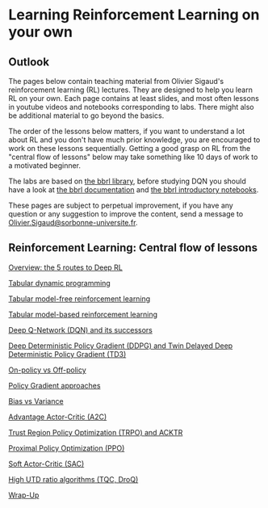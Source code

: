 # Learning Reinforcement Learning on your own

## Outlook

The pages below contain teaching material from Olivier Sigaud's reinforcement learning (RL) lectures. They are designed to help you learn RL on your own. Each page contains at least slides, and most often lessons in youtube videos and notebooks corresponding to labs. There might also be additional material to go beyond the basics.

The order of the lessons below matters, if you want to understand a lot about RL and you don't have much prior knowledge, you are encouraged to work on these lessons sequentially. Getting a good grasp on RL from the "central flow of lessons" below may take something like 10 days of work to a motivated beginner.

The labs are based on [the bbrl library](https://github.com/osigaud/bbrl), before studying DQN you should have a look at [the bbrl documentation](https://github.com/osigaud/bbrl/tree/master/docs/overview.md) and [the bbrl introductory notebooks](https://github.com/osigaud/bbrl/tree/master/docs/notebooks).

These pages are subject to perpetual improvement, if you have any question or any suggestion to improve the content, send a message to Olivier.Sigaud@sorbonne-universite.fr.

## Reinforcement Learning: Central flow of lessons

[Overview: the 5 routes to Deep RL](https://github.com/osigaud/bbrl/tree/master/docs/learning_RL/overview.md)

[Tabular dynamic programming](https://github.com/osigaud/bbrl/tree/master/docs/learning_RL/tabular_dp.md)

[Tabular model-free reinforcement learning](https://github.com/osigaud/bbrl/tree/master/docs/learning_RL/tabular_mfrl.md)

[Tabular model-based reinforcement learning](https://github.com/osigaud/bbrl/tree/master/docs/learning_RL/tabular_mbrl.md)

[Deep Q-Network (DQN) and its successors](https://github.com/osigaud/bbrl/tree/master/docs/learning_RL/dqn.md)

[Deep Deterministic Policy Gradient (DDPG) and Twin Delayed Deep Deterministic Policy Gradient (TD3)](https://github.com/osigaud/bbrl/tree/master/docs/learning_RL/ddpg.md)

[On-policy vs Off-policy](https://github.com/osigaud/bbrl/tree/master/docs/learning_RL/onp_ofp.md)

[Policy Gradient approaches](https://github.com/osigaud/bbrl/tree/master/docs/learning_RL/reinforce.md)

[Bias vs Variance](https://github.com/osigaud/bbrl/tree/master/docs/learning_RL/bias_variance.md)

[Advantage Actor-Critic (A2C)](https://github.com/osigaud/bbrl/tree/master/docs/learning_RL/a2c.md)

[Trust Region Policy Optimization (TRPO) and ACKTR](https://github.com/osigaud/bbrl/tree/master/docs/learning_RL/trpo.md)

[Proximal Policy Optimization (PPO)](https://github.com/osigaud/bbrl/tree/master/docs/learning_RL/ppo.md)

[Soft Actor-Critic (SAC)](https://github.com/osigaud/bbrl/tree/master/docs/learning_RL/sac.md)

[High UTD ratio algorithms (TQC, DroQ)](https://github.com/osigaud/bbrl/tree/master/docs/learning_RL/high_UTD.md)

[Wrap-Up](https://github.com/osigaud/bbrl/tree/master/docs/learning_RL/wrap_up.md)

<!---
## Beyond standard RL approaches

Imitation learning

Direct Policy Search (DPS) approaches

Combining DPS and RL
--->
